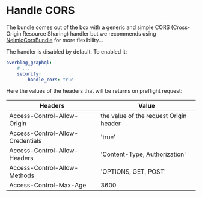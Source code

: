 Handle CORS
===========

The bundle comes out of the box with a generic and simple CORS (Cross-Origin Resource Sharing) handler 
but we recommends using [NelmioCorsBundle](https://github.com/nelmio/NelmioCorsBundle) for more flexibility... 

The handler is disabled by default. To enabled it:

```yaml
overblog_graphql:
    # ...
    security:
        handle_cors: true
```

Here the values of the headers that will be returns on preflight request:

Headers                          | Value
-------------------------------- | ---------------------------------------
Access-Control-Allow-Origin      | the value of the request Origin header
Access-Control-Allow-Credentials | 'true'
Access-Control-Allow-Headers     | 'Content-Type, Authorization'
Access-Control-Allow-Methods     | 'OPTIONS, GET, POST'
Access-Control-Max-Age           | 3600
